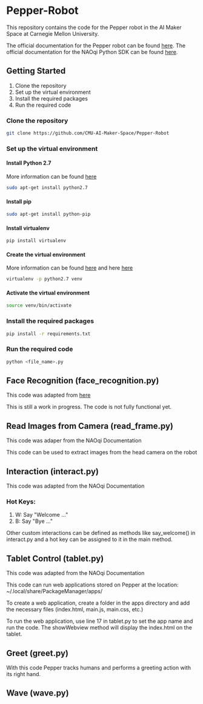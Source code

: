 # Pepper-Robot
This repository contains the code for the Pepper robot in the AI Maker Space at Carnegie Mellon University.

The official documentation for the Pepper robot can be found [here](http://doc.aldebaran.com/2-4/home_pepper.html).
The official documentation for the NAOqi Python SDK can be found [here](http://doc.aldebaran.com/2-4/index_dev_guide.html).

## Getting Started
1. Clone the repository
2. Set up the virtual environment
3. Install the required packages
4. Run the required code

### Clone the repository
```bash
git clone https://github.com/CMU-AI-Maker-Space/Pepper-Robot
```

### Set up the virtual environment

#### Install Python 2.7

More information can be found [here](https://www.python.org/downloads/release/python-2718/)

```bash
sudo apt-get install python2.7
```

#### Install pip
```bash
sudo apt-get install python-pip
```

#### Install virtualenv
```bash
pip install virtualenv
```

#### Create the virtual environment

More information can be found [here](https://docs.python-guide.org/dev/virtualenvs/) and here [here](https://stackoverflow.com/questions/65685217/how-to-create-a-python-2-7-virtual-environment-using-python-3-7)

```bash
virtualenv -p python2.7 venv
```

#### Activate the virtual environment
```bash
source venv/bin/activate
```

### Install the required packages
```bash
pip install -r requirements.txt
```

### Run the required code
```bash
python <file_name>.py
```

## Face Recognition (face_recognition.py)

This code was adapted from [here](https://blogemtech.medium.com/pepper-facial-recognition-43e24b10cea2)

This is still a work in progress. The code is not fully functional yet.

## Read Images from Camera (read_frame.py)

This code was adaper from the NAOqi Documentation

This code can be used to extract images from the head camera on the robot

## Interaction (interact.py)

This code was adapted from the NAOqi Documentation

### Hot Keys:
1. W: Say "Welcome ..."
2. B: Say "Bye ..."

Other custom interactions can be defined as methods like say_welcome() in interact.py and a hot key can be assigned to it in the main method.

## Tablet Control (tablet.py)

This code was adapted from the NAOqi Documentation

This code can run web applications stored on Pepper at the location: ~/.local/share/PackageManager/apps/

To create a web application, create a folder in the apps directory and add the necessary files (index.html, main.js, main.css, etc.)

To run the web application, use line 17 in tablet.py to set the app name and run the code. The showWebview method will display the index.html on the tablet.

## Greet (greet.py)

With this code Pepper tracks humans and performs a greeting action with its right hand.

## Wave (wave.py)

